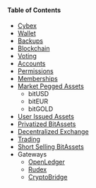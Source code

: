 #### Table of Contents

 * [Cybex](introduction/cybex.md)
 * [Wallet](introduction/wallets.md)
 * [Backups](introduction/backups.md)
 * [Blockchain](introduction/blockchain.md)
 * [Voting](voting.md)
 * [Accounts](accounts/general.md)
 * [Permissions](accounts/permissions.md)
 * [Memberships](accounts/membership.md)
 * [Market Pegged Assets](assets/mpa.md)
    * bitUSD
    * bitEUR
    * bitGOLD
 * [User Issued Assets](assets/uia.md)
 * [Privatized BitAssets](assets/privbitassets.md)
 * [Decentralized Exchange](dex/introduction.md)
 * [Trading](dex/trading.md)
 * [Short Selling BitAssets](dex/shorting.md)
 * Gateways
    * [OpenLedger](gateways/openledger.md)
    * [Rudex](gateways/rudex.md)
    * [CryptoBridge](gateways/cryptobridge.md)

